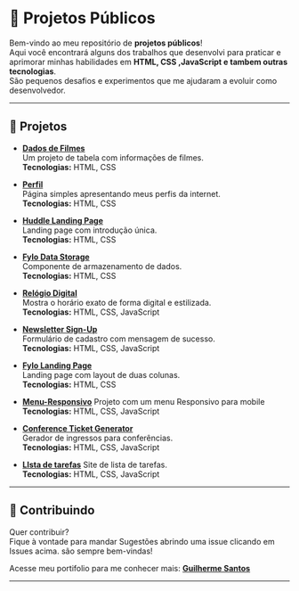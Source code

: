 
# 📂 Projetos Públicos

Bem-vindo ao meu repositório de **projetos públicos**!  
Aqui você encontrará alguns dos trabalhos que desenvolvi para praticar e aprimorar minhas habilidades em **HTML, CSS ,JavaScript e tambem outras tecnologias**.  
São pequenos desafios e experimentos que me ajudaram a evoluir como desenvolvedor.

---

## 🚀 Projetos

- **[Dados de Filmes](https://guilhermesantosi.github.io/projetos-publicos/dados-de-filmes)**  
  Um projeto de tabela com informações de filmes.<br>
  **Tecnologias:** HTML, CSS

- **[Perfil](https://guilhermesantosi.github.io/projetos-publicos/Perfil)**  
  Página simples apresentando meus perfis da internet.<br>
  **Tecnologias:** HTML, CSS

- **[Huddle Landing Page](https://guilhermesantosi.github.io/projetos-publicos/huddle-landing-page-with-single-introductory-section-master)**  
  Landing page com introdução única.<br>
  **Tecnologias:** HTML, CSS

- **[Fylo Data Storage](https://guilhermesantosi.github.io/projetos-publicos/fylo-data-storage-component-master/)**  
  Componente de armazenamento de dados.<br>
  **Tecnologias:** HTML, CSS

- **[Relógio Digital](https://guilhermesantosi.github.io/projetos-publicos/R%C3%A9logio-Digital/)**  
  Mostra o horário exato de forma digital e estilizada.<br>
  **Tecnologias:** HTML, CSS, JavaScript

- **[Newsletter Sign-Up](https://guilhermesantosi.github.io/projetos-publicos/newsletter-sign-up-with-success-message-main/newsletter-sign-up-with-success-message-main/)**  
  Formulário de cadastro com mensagem de sucesso.<br>
  **Tecnologias:** HTML, CSS, JavaScript

- **[Fylo Landing Page](https://guilhermesantosi.github.io/projetos-publicos/fylo-landing-page-with-two-column-layout-master/)**  
  Landing page com layout de duas colunas.<br>
  **Tecnologias:** HTML, CSS

- **[Menu-Responsivo](https://guilhermesantosi.github.io/projetos-publicos/menu/)**
  Projeto com um menu Responsivo para mobile<br>
  **Tecnologias:** HTML, CSS, JavaScript  
  
- **[Conference Ticket Generator](https://guilhermesantosi.github.io/projetos-publicos/conference-ticket-generator-main/)**  
  Gerador de ingressos para conferências.<br>
  **Tecnologias:** HTML, CSS, JavaScript

- **[LIsta de tarefas](https://guilhermesantosi.github.io/projetos-publicos/lista-de-tarefas/)**
   Site de lista de tarefas.<br>
  **Tecnologias:** HTML, CSS, JavaScript

---

## 🤝 Contribuindo

Quer contribuir?  
Fique à vontade para mandar Sugestões  abrindo uma issue clicando em Issues acima. são sempre bem-vindas!

Acesse meu portifolio para me conhecer mais:
**[Guilherme Santos](https://github.com/guilhermesantosi/profile)**

---



